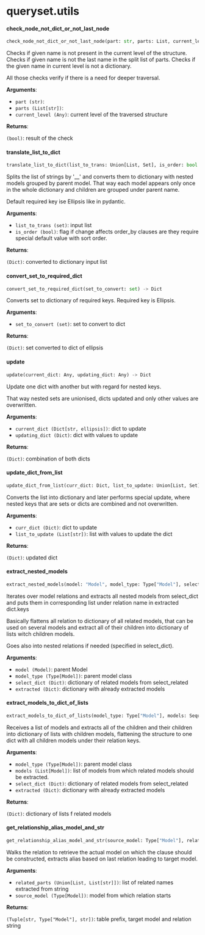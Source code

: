 <a name="queryset.utils"></a>
# queryset.utils

<a name="queryset.utils.check_node_not_dict_or_not_last_node"></a>
#### check\_node\_not\_dict\_or\_not\_last\_node

```python
check_node_not_dict_or_not_last_node(part: str, parts: List, current_level: Any) -> bool
```

Checks if given name is not present in the current level of the structure.
Checks if given name is not the last name in the split list of parts.
Checks if the given name in current level is not a dictionary.

All those checks verify if there is a need for deeper traversal.

**Arguments**:

- `part (str)`: 
- `parts (List[str])`: 
- `current_level (Any)`: current level of the traversed structure

**Returns**:

`(bool)`: result of the check

<a name="queryset.utils.translate_list_to_dict"></a>
#### translate\_list\_to\_dict

```python
translate_list_to_dict(list_to_trans: Union[List, Set], is_order: bool = False) -> Dict
```

Splits the list of strings by '__' and converts them to dictionary with nested
models grouped by parent model. That way each model appears only once in the whole
dictionary and children are grouped under parent name.

Default required key ise Ellipsis like in pydantic.

**Arguments**:

- `list_to_trans (set)`: input list
- `is_order (bool)`: flag if change affects order_by clauses are they require special
default value with sort order.

**Returns**:

`(Dict)`: converted to dictionary input list

<a name="queryset.utils.convert_set_to_required_dict"></a>
#### convert\_set\_to\_required\_dict

```python
convert_set_to_required_dict(set_to_convert: set) -> Dict
```

Converts set to dictionary of required keys.
Required key is Ellipsis.

**Arguments**:

- `set_to_convert (set)`: set to convert to dict

**Returns**:

`(Dict)`: set converted to dict of ellipsis

<a name="queryset.utils.update"></a>
#### update

```python
update(current_dict: Any, updating_dict: Any) -> Dict
```

Update one dict with another but with regard for nested keys.

That way nested sets are unionised, dicts updated and
only other values are overwritten.

**Arguments**:

- `current_dict (Dict[str, ellipsis])`: dict to update
- `updating_dict (Dict)`: dict with values to update

**Returns**:

`(Dict)`: combination of both dicts

<a name="queryset.utils.update_dict_from_list"></a>
#### update\_dict\_from\_list

```python
update_dict_from_list(curr_dict: Dict, list_to_update: Union[List, Set]) -> Dict
```

Converts the list into dictionary and later performs special update, where
nested keys that are sets or dicts are combined and not overwritten.

**Arguments**:

- `curr_dict (Dict)`: dict to update
- `list_to_update (List[str])`: list with values to update the dict

**Returns**:

`(Dict)`: updated dict

<a name="queryset.utils.extract_nested_models"></a>
#### extract\_nested\_models

```python
extract_nested_models(model: "Model", model_type: Type["Model"], select_dict: Dict, extracted: Dict) -> None
```

Iterates over model relations and extracts all nested models from select_dict and
puts them in corresponding list under relation name in extracted dict.keys

Basically flattens all relation to dictionary of all related models, that can be
used on several models and extract all of their children into dictionary of lists
witch children models.

Goes also into nested relations if needed (specified in select_dict).

**Arguments**:

- `model (Model)`: parent Model
- `model_type (Type[Model])`: parent model class
- `select_dict (Dict)`: dictionary of related models from select_related
- `extracted (Dict)`: dictionary with already extracted models

<a name="queryset.utils.extract_models_to_dict_of_lists"></a>
#### extract\_models\_to\_dict\_of\_lists

```python
extract_models_to_dict_of_lists(model_type: Type["Model"], models: Sequence["Model"], select_dict: Dict, extracted: Dict = None) -> Dict
```

Receives a list of models and extracts all of the children and their children
into dictionary of lists with children models, flattening the structure to one dict
with all children models under their relation keys.

**Arguments**:

- `model_type (Type[Model])`: parent model class
- `models (List[Model])`: list of models from which related models should be extracted.
- `select_dict (Dict)`: dictionary of related models from select_related
- `extracted (Dict)`: dictionary with already extracted models

**Returns**:

`(Dict)`: dictionary of lists f related models

<a name="queryset.utils.get_relationship_alias_model_and_str"></a>
#### get\_relationship\_alias\_model\_and\_str

```python
get_relationship_alias_model_and_str(source_model: Type["Model"], related_parts: List) -> Tuple[str, Type["Model"], str]
```

Walks the relation to retrieve the actual model on which the clause should be
constructed, extracts alias based on last relation leading to target model.

**Arguments**:

- `related_parts (Union[List, List[str]])`: list of related names extracted from string
- `source_model (Type[Model])`: model from which relation starts

**Returns**:

`(Tuple[str, Type["Model"], str])`: table prefix, target model and relation string

